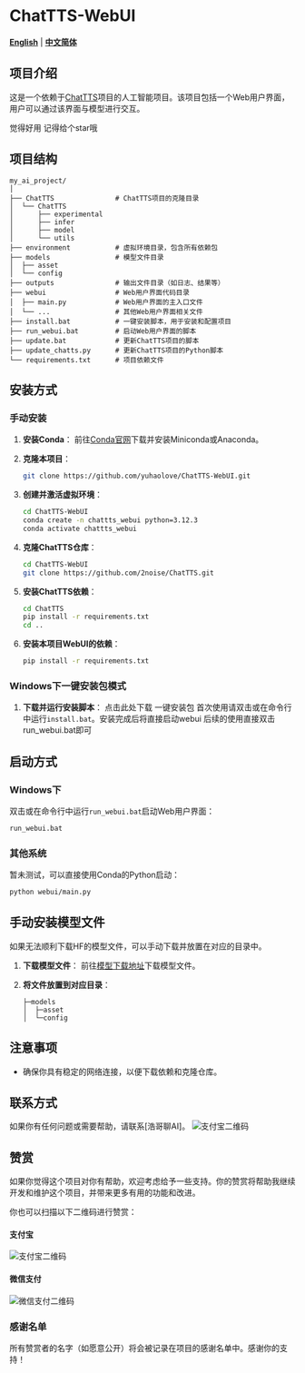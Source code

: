
# ChatTTS-WebUI

[**English**](./README.md) | [**中文简体**](./README_CN.md)

## 项目介绍
这是一个依赖于[ChatTTS](https://github.com/2noise/ChatTTS)项目的人工智能项目。该项目包括一个Web用户界面，用户可以通过该界面与模型进行交互。

觉得好用 记得给个star哦

## 项目结构
```plaintext
my_ai_project/
│
├── ChatTTS               # ChatTTS项目的克隆目录
│  └── ChatTTS            
│      ├── experimental   
│      ├── infer          
│      ├── model          
│      └── utils          
├── environment           # 虚拟环境目录，包含所有依赖包
├── models                # 模型文件目录
│  ├── asset              
│  └── config             
├── outputs               # 输出文件目录（如日志、结果等）
├── webui                 # Web用户界面代码目录
│  ├── main.py            # Web用户界面的主入口文件
│  └── ...                # 其他Web用户界面相关文件
├── install.bat           # 一键安装脚本，用于安装和配置项目
├── run_webui.bat         # 启动Web用户界面的脚本
├── update.bat            # 更新ChatTTS项目的脚本
├── update_chatts.py      # 更新ChatTTS项目的Python脚本
└── requirements.txt      # 项目依赖文件

```

## 安装方式

### 手动安装
1. **安装Conda**：
   前往[Conda官网](https://docs.conda.io/en/latest/miniconda.html)下载并安装Miniconda或Anaconda。


2. **克隆本项目**：
   ```sh
   git clone https://github.com/yuhaolove/ChatTTS-WebUI.git
   ```

3. **创建并激活虚拟环境**：
   ```sh
   cd ChatTTS-WebUI
   conda create -n chattts_webui python=3.12.3
   conda activate chattts_webui
   ```

4. **克隆ChatTTS仓库**：
   ```sh
   cd ChatTTS-WebUI
   git clone https://github.com/2noise/ChatTTS.git
   ```

5. **安装ChatTTS依赖**：
   ```sh
   cd ChatTTS
   pip install -r requirements.txt
   cd ..
   ```

5. **安装本项目WebUI的依赖**：
   ```sh
   pip install -r requirements.txt
   ```

### Windows下一键安装包模式
1. **下载并运行安装脚本**：
   点击此处下载 一键安装包
   首次使用请双击或在命令行中运行`install.bat`。安装完成后将直接启动webui
   后续的使用直接双击run_webui.bat即可


## 启动方式

### Windows下
双击或在命令行中运行`run_webui.bat`启动Web用户界面：
```sh
run_webui.bat
```

### 其他系统
暂未测试，可以直接使用Conda的Python启动：
```sh
python webui/main.py
```

## 手动安装模型文件
如果无法顺利下载HF的模型文件，可以手动下载并放置在对应的目录中。

1. **下载模型文件**：
   前往[模型下载地址](https://www.modelscope.cn/models/pzc163/chatTTS/files)下载模型文件。

2. **将文件放置到对应目录**：
   ```plaintext
   ├─models
   │  ├─asset
   │  └─config
   ```

## 注意事项
- 确保你具有稳定的网络连接，以便下载依赖和克隆仓库。

## 联系方式
如果你有任何问题或需要帮助，请联系[浩哥聊AI]。
![支付宝二维码](assets/haogeai.png)

## 赞赏

如果你觉得这个项目对你有帮助，欢迎考虑给予一些支持。你的赞赏将帮助我继续开发和维护这个项目，并带来更多有用的功能和改进。

你也可以扫描以下二维码进行赞赏：

#### 支付宝
![支付宝二维码](assets/alipay.png)

#### 微信支付
![微信支付二维码](assets/wechat.png)

### 感谢名单

所有赞赏者的名字（如愿意公开）将会被记录在项目的感谢名单中。感谢你的支持！

